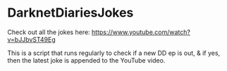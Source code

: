 # DarknetDiariesJokes

Check out all the jokes here: https://www.youtube.com/watch?v=bJJbvST49Eg

This is a script that runs regularly to check if a new DD ep is out, & if yes, then the latest joke is appended to the YouTube video.
